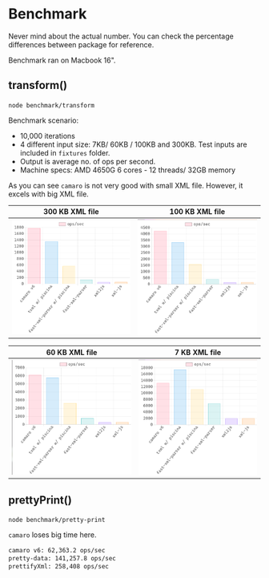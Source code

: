 # Benchmark

Never mind about the actual number. You can check the percentage differences between package for reference.

Benchmark ran on Macbook 16".

## transform()

`node benchmark/transform`

Benchmark scenario:
- 10,000 iterations
- 4 different input size: 7KB/ 60KB / 100KB and 300KB. Test inputs are included in `fixtures` folder.
- Output is average no. of ops per second.
- Machine specs: AMD 4650G 6 cores - 12 threads/ 32GB memory

As you can see `camaro` is not very good with small XML file. However, it excels with big XML file.

300 KB XML file            |  100 KB XML file
:-------------------------:|:-------------------------:
![](fixtures/300kb.png)    |  ![](fixtures/100kb.png)

60 KB XML file             |  7 KB XML file
:-------------------------:|:-------------------------:
![](fixtures/60kb.png)     |  ![](fixtures/7kb.png)

## prettyPrint()

`node benchmark/pretty-print`

`camaro` loses big time here.

```
camaro v6: 62,363.2 ops/sec
pretty-data: 141,257.8 ops/sec
prettifyXml: 258,408 ops/sec
```